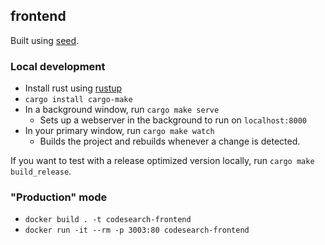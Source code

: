 ## frontend

Built using [seed](https://seed-rs.org/).

### Local development

* Install rust using [rustup](https://rustup.rs/)
* `cargo install cargo-make`
* In a background window, run `cargo make serve`
  * Sets up a webserver in the background to run on `localhost:8000`
* In your primary window, run `cargo make watch`
  * Builds the project and rebuilds whenever a change is detected.
  
If you want to test with a release optimized version locally, run `cargo make build_release`.

### "Production" mode

* `docker build . -t codesearch-frontend`
* `docker run -it --rm -p 3003:80 codesearch-frontend`
